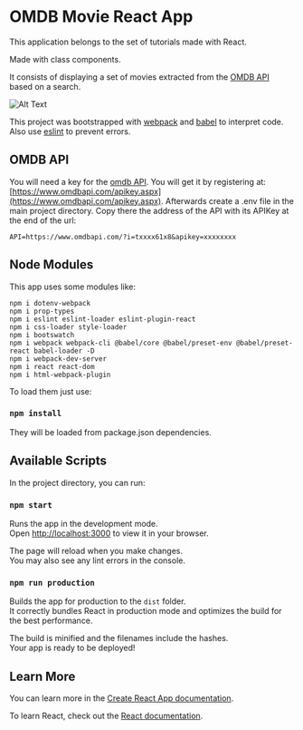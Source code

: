 # OMDB Movie React App

This application belongs to the set of tutorials made with React.

Made with class components.

It consists of displaying a set of movies extracted from the [OMDB API](https://www.omdbapi.com/) based on a search.

![Alt Text](https://media.giphy.com/media/mLdxgm7swIP6Q6ZQBt/giphy.gif)

This project was bootstrapped with [webpack](https://webpack.js.org/) and [babel](https://babeljs.io/) to interpret code. Also use [eslint](https://eslint.org/) to prevent errors.

## OMDB API

You will need a key for the [omdb API](https://www.omdbapi.com/). 
You will get it by registering at: [https://www.omdbapi.com/apikey.aspx](https://www.omdbapi.com/apikey.aspx).
Afterwards create a .env file in the main project directory. 
Copy there the address of the API with its APIKey at the end of the url:

    API=https://www.omdbapi.com/?i=txxxx61x8&apikey=xxxxxxxx

## Node Modules

This app uses some modules like:

    npm i dotenv-webpack
    npm i prop-types 
    npm i eslint eslint-loader eslint-plugin-react
    npm i css-loader style-loader
    npm i bootswatch 
    npm i webpack webpack-cli @babel/core @babel/preset-env @babel/preset-react babel-loader -D
    npm i webpack-dev-server
    npm i react react-dom
    npm i html-webpack-plugin

To load them just use:

### `npm install`

They will be loaded from package.json dependencies.

## Available Scripts

In the project directory, you can run:

### `npm start`


Runs the app in the development mode.\
Open [http://localhost:3000](http://localhost:3000) to view it in your browser.

The page will reload when you make changes.\
You may also see any lint errors in the console.

### `npm run production`

Builds the app for production to the `dist` folder.\
It correctly bundles React in production mode and optimizes the build for the best performance.

The build is minified and the filenames include the hashes.\
Your app is ready to be deployed!

## Learn More

You can learn more in the [Create React App documentation](https://facebook.github.io/create-react-app/docs/getting-started).

To learn React, check out the [React documentation](https://reactjs.org/).